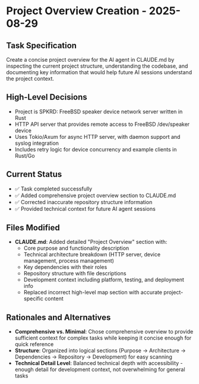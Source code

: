 # Project Overview Creation - 2025-08-29

## Task Specification
Create a concise project overview for the AI agent in CLAUDE.md by inspecting the current project structure, understanding the codebase, and documenting key information that would help future AI sessions understand the project context.

## High-Level Decisions
- Project is SPKRD: FreeBSD speaker device network server written in Rust
- HTTP API server that provides remote access to FreeBSD /dev/speaker device
- Uses Tokio/Axum for async HTTP server, with daemon support and syslog integration
- Includes retry logic for device concurrency and example clients in Rust/Go

## Current Status
- ✅ Task completed successfully
- ✅ Added comprehensive project overview section to CLAUDE.md
- ✅ Corrected inaccurate repository structure information
- ✅ Provided technical context for future AI agent sessions

## Files Modified
- **CLAUDE.md**: Added detailed "Project Overview" section with:
  - Core purpose and functionality description
  - Technical architecture breakdown (HTTP server, device management, process management)
  - Key dependencies with their roles
  - Repository structure with file descriptions
  - Development context including platform, testing, and deployment info
  - Replaced incorrect high-level map section with accurate project-specific content

## Rationales and Alternatives
- **Comprehensive vs. Minimal**: Chose comprehensive overview to provide sufficient context for complex tasks while keeping it concise enough for quick reference
- **Structure**: Organized into logical sections (Purpose → Architecture → Dependencies → Repository → Development) for easy scanning
- **Technical Detail Level**: Balanced technical depth with accessibility - enough detail for development context, not overwhelming for general tasks